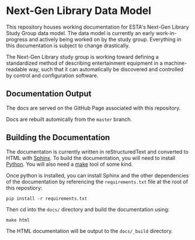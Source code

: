 # Next-Gen Library Data Model

This repository houses working documentation for ESTA's Next-Gen Library Study Group data model.
The data model is currently an early work-in-progress and actively being worked on by the study
group. Everything in this documentation is subject to change drastically.

The Next-Gen Library study group is working toward defining a standardized method of describing
entertainment equipment in a machine-readable way, such that it can automatically be discovered and
controlled by control and configuration software.

## Documentation Output

The docs are served on the GitHub Page associated with this repository.

Docs are rebuilt automically from the `master` branch.

## Building the Documentation

The documentaton is currently written in reStructuredText and converted to HTML with
[Sphinx](https://www.sphinx-doc.org). To build the documentation, you will need to install
[Python](https://www.python.org). You will also need a
[make](https://en.wikipedia.org/wiki/Make_(software)) tool of some kind.

Once python is installed, you can install Sphinx and the other dependencies of the documentation
by referencing the `requirements.txt` file at the root of this repostiory:

```
pip install -r requirements.txt
```

Then cd into the `docs/` directory and build the documentation using:

```
make html
```

The HTML documentation will be output to the `docs/_build` directory.
